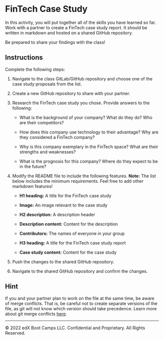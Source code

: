 # FinTech Case Study

In this activity, you will put together all of the skills you have learned so far. Work with a partner to create a FinTech case study report. It should be written in markdown and hosted on a shared GitHub repository.

Be prepared to share your findings with the class!

## Instructions

Complete the following steps:

1. Navigate to the class GitLab/GitHub repository and choose one of the case study proposals from the list.

2. Create a new GitHub repository to share with your partner.

3. Research the FinTech case study you chose. Provide answers to the following:

    * What is the background of your company? What do they do? Who are their competitors?

    * How does this company use technology to their advantage? Why are they considered a FinTech company?

    * Why is this company exemplary in the FinTech space? What are their strengths and weaknesses?

    * What is the prognosis for this company? Where do they expect to be in the future?

4. Modify the README file to include the following features. **Note:** The list below includes the minimum requirements. Feel free to add other markdown features!

    * **H1 heading:** A title for the FinTech case study

    * **Image:** An image relevant to the case study

    * **H2 description:** A description header

    * **Description content:** Content for the description

    * **Contributors:** The names of everyone in your group

    * **H3 heading:** A title for the FinTech case study report

    * **Case study content:** Content for the case study

5. Push the changes to the shared GitHub repository.

6. Navigate to the shared GitHub repository and confirm the changes.

## Hint

If you and your partner plan to work on the file at the same time, be aware of merge conflicts. That is, be careful not to create separate versions of the file, as git will not know which version should take precedence. Learn more about git merge conflicts [here](https://help.github.com/en/articles/resolving-a-merge-conflict-using-the-command-line).

---

© 2022 edX Boot Camps LLC. Confidential and Proprietary. All Rights Reserved.
